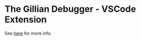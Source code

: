 # The Gillian Debugger - VSCode Extension

See [here](https://gillianplatform.github.io/sphinx/debugger.html) for more info.
